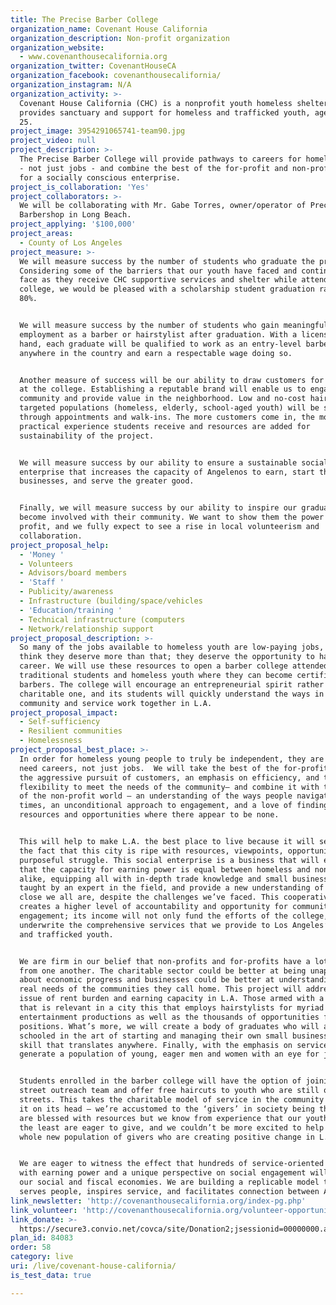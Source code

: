 ```yaml
---
title: The Precise Barber College
organization_name: Covenant House California
organization_description: Non-profit organization
organization_website:
  - www.covenanthousecalifornia.org
organization_twitter: CovenantHouseCA
organization_facebook: covenanthousecalifornia/
organization_instagram: N/A
organization_activity: >-
  Covenant House California (CHC) is a nonprofit youth homeless shelter that
  provides sanctuary and support for homeless and trafficked youth, ages 18 to
  25.
project_image: 3954291065741-team90.jpg
project_video: null
project_description: >-
  The Precise Barber College will provide pathways to careers for homeless youth
  - not just jobs - and combine the best of the for-profit and non-profit worlds
  for a socially conscious enterprise.
project_is_collaboration: 'Yes'
project_collaborators: >-
  We will be collaborating with Mr. Gabe Torres, owner/operator of Precise
  Barbershop in Long Beach.
project_applying: '$100,000'
project_areas:
  - County of Los Angeles
project_measure: >-
  We will measure success by the number of students who graduate the program.
  Considering some of the barriers that our youth have faced and continue to
  face as they receive CHC supportive services and shelter while attending the
  college, we would be pleased with a scholarship student graduation rate of
  80%.


  We will measure success by the number of students who gain meaningful
  employment as a barber or hairstylist after graduation. With a license in
  hand, each graduate will be qualified to work as an entry-level barber
  anywhere in the country and earn a respectable wage doing so.


  Another measure of success will be our ability to draw customers for haircuts
  at the college. Establishing a reputable brand will enable us to engage the
  community and provide value in the neighborhood. Low and no-cost haircuts to
  targeted populations (homeless, elderly, school-aged youth) will be served
  through appointments and walk-ins. The more customers come in, the more
  practical experience students receive and resources are added for
  sustainability of the project. 


  We will measure success by our ability to ensure a sustainable social
  enterprise that increases the capacity of Angelenos to earn, start their own
  businesses, and serve the greater good.


  Finally, we will measure success by our ability to inspire our graduates to
  become involved with their community. We want to show them the power of social
  profit, and we fully expect to see a rise in local volunteerism and
  collaboration.
project_proposal_help:
  - 'Money '
  - Volunteers
  - Advisors/board members
  - 'Staff '
  - Publicity/awareness
  - Infrastructure (building/space/vehicles
  - 'Education/training '
  - Technical infrastructure (computers
  - Network/relationship support
project_proposal_description: >-
  So many of the jobs available to homeless youth are low-paying jobs, and we
  think they deserve more than that; they deserve the opportunity to have a
  career. We will use these resources to open a barber college attended by
  traditional students and homeless youth where they can become certified
  barbers. The college will encourage an entrepreneurial spirit rather than a
  charitable one, and its students will quickly understand the ways in which
  community and service work together in L.A.
project_proposal_impact:
  - Self-sufficiency
  - Resilient communities
  - Homelessness
project_proposal_best_place: >-
  In order for homeless young people to truly be independent, they are going to
  need careers, not just jobs.  We will take the best of the for-profit world –
  the aggressive pursuit of customers, an emphasis on efficiency, and the
  flexibility to meet the needs of the community– and combine it with the best
  of the non-profit world – an understanding of the ways people navigate dark
  times, an unconditional approach to engagement, and a love of finding
  resources and opportunities where there appear to be none.


  This will help to make L.A. the best place to live because it will seize upon
  the fact that this city is ripe with resources, viewpoints, opportunities, and
  purposeful struggle. This social enterprise is a business that will ensure
  that the capacity for earning power is equal between homeless and non-homeless
  alike, equipping all with in-depth trade knowledge and small business acumen
  taught by an expert in the field, and provide a new understanding of just how
  close we all are, despite the challenges we’ve faced. This cooperative model
  creates a higher level of accountability and opportunity for community
  engagement; its income will not only fund the efforts of the college, but will
  underwrite the comprehensive services that we provide to Los Angeles’ homeless
  and trafficked youth.


  We are firm in our belief that non-profits and for-profits have a lot to gain
  from one another. The charitable sector could be better at being unapologetic
  about economic progress and businesses could be better at understanding the
  real needs of the communities they call home. This project will address the
  issue of rent burden and earning capacity in L.A. Those armed with a trade
  that is relevant in a city this that employs hairstylists for myriad
  entertainment productions as well as the thousands of opportunities for barber
  positions. What’s more, we will create a body of graduates who will also be
  schooled in the art of starting and managing their own small businesses, a
  skill that translates anywhere. Finally, with the emphasis on service, we will
  generate a population of young, eager men and women with an eye for justice. 


  Students enrolled in the barber college will have the option of joining our
  street outreach team and offer free haircuts to youth who are still on the
  streets. This takes the charitable model of service in the community and turns
  it on its head – we’re accustomed to the ‘givers’ in society being those who
  are blessed with resources but we know from experience that our youth who have
  the least are eager to give, and we couldn’t be more excited to help nourish a
  whole new population of givers who are creating positive change in L.A.


  We are eager to witness the effect that hundreds of service-oriented graduates
  with earning power and a unique perspective on social engagement will have on
  our social and fiscal economies. We are building a replicable model that
  serves people, inspires service, and facilitates connection between Angelenos.
link_newsletter: 'http://covenanthousecalifornia.org/index-pg.php'
link_volunteer: 'http://covenanthousecalifornia.org/volunteer-opportunities-pg.php'
link_donate: >-
  https://secure3.convio.net/covca/site/Donation2;jsessionid=00000000.app318b?1380.donation=form1&df_id=1380&NONCE_TOKEN=A0C42A5EAB5FB7C737FE979677E14ADB
plan_id: 84083
order: 58
category: live
uri: /live/covenant-house-california/
is_test_data: true

---
```


